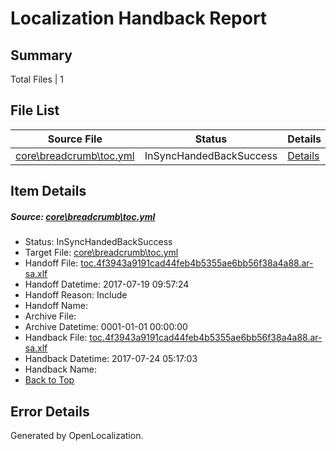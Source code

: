 # <a name='report-top'></a> Localization Handback Report

## Summary
 Total Files | 1

## File List
 Source File | Status | Details 
 ----------- | ------ | ------- 
 [core\breadcrumb\toc.yml](https://github.com/OpenLocalizationTestOrg/AX-Docs-Sandbox/blob/c1305ff5b0d6b78d2a56db9b3f40b9e89d5a8748/core/breadcrumb/toc.yml) | InSyncHandedBackSuccess | [Details](#4d690ddbe4dd75f8990421b3963630cf2c3957705)

## Item Details
##### <a name='4d690ddbe4dd75f8990421b3963630cf2c3957705'></a> Source: [core\breadcrumb\toc.yml](https://github.com/OpenLocalizationTestOrg/AX-Docs-Sandbox/blob/c1305ff5b0d6b78d2a56db9b3f40b9e89d5a8748/core/breadcrumb/toc.yml)
* Status: InSyncHandedBackSuccess
* Target File: [core\breadcrumb\toc.yml](https://github.com/OpenLocalizationTestOrg/AX-Docs-Sandbox.ar-sa/blob/a1b3b13767311d47e48ddc72078b93315000cd89/core/breadcrumb/toc.yml)
* Handoff File: [toc.4f3943a9191cad44feb4b5355ae6bb56f38a4a88.ar-sa.xlf](https://github.com/OpenLocalizationTestOrg/AX-Docs-Sandbox.handoff/blob/d87f06aaad343f46a1bd031d627cbbc4acd730a6/ol-handoff/OpenLocalizationTestOrg/AX-Docs-Sandbox.ar-sa/archive-testing/toc_premium/toc.4f3943a9191cad44feb4b5355ae6bb56f38a4a88.ar-sa.xlf)
* Handoff Datetime: 2017-07-19 09:57:24
* Handoff Reason: Include
* Handoff Name: 
* Archive File: 
* Archive Datetime: 0001-01-01 00:00:00
* Handback File: [toc.4f3943a9191cad44feb4b5355ae6bb56f38a4a88.ar-sa.xlf](https://github.com/OpenLocalizationTestOrg/AX-Docs-Sandbox.handback/blob/9c89ffc6ccc134c6383bb16d1ec7fa4967768e60/ol-handback/OpenLocalizationTestOrg/AX-Docs-Sandbox.ar-sa/archive-testing/toc_premium/toc.4f3943a9191cad44feb4b5355ae6bb56f38a4a88.ar-sa.xlf)
* Handback Datetime: 2017-07-24 05:17:03
* Handback Name: 
* [Back to Top](#report-top)


## Error Details

Generated by OpenLocalization.
